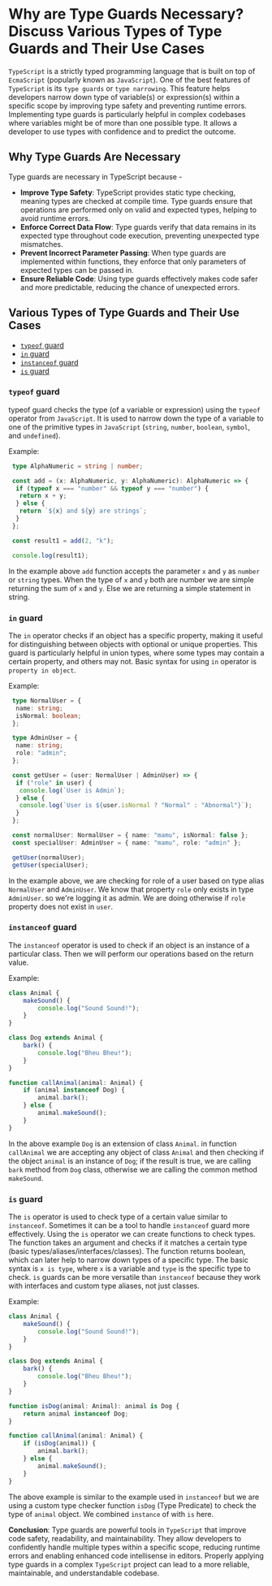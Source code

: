 # Why are Type Guards Necessary? Discuss Various Types of Type Guards and Their Use Cases

`TypeScript` is a strictly typed programming language that is built on top of `EcmaScript` (popularly known as `JavaScript`). One of the best features of `TypeScript` is its `type guards` or `type narrowing`. This feature helps developers narrow down type of variable(s) or expression(s) within a specific scope by improving type safety and preventing runtime errors. Implementing type guards is particularly helpful in complex codebases where variables might be of more than one possible type. It allows a developer to use types with confidence and to predict the outcome.

## Why Type Guards Are Necessary

Type guards are necessary in TypeScript because -

- **Improve Type Safety**: TypeScript provides static type checking, meaning types are checked at compile time. Type guards ensure that operations are performed only on valid and expected types, helping to avoid runtime errors.
- **Enforce Correct Data Flow**: Type guards verify that data remains in its expected type throughout code execution, preventing unexpected type mismatches.
- **Prevent Incorrect Parameter Passing**: When type guards are implemented within functions, they enforce that only parameters of expected types can be passed in.
- **Ensure Reliable Code**: Using type guards effectively makes code safer and more predictable, reducing the chance of unexpected errors.

## Various Types of Type Guards and Their Use Cases

- [`typeof` guard](#typeof-guard)
- [`in` guard](#in-guard)
- [`instanceof` guard](#instanceof-guard)
- [`is` guard](#is-guard)

### `typeof` guard

typeof guard checks the type (of a variable or expression) using the `typeof` operator from `JavaScript`. It is used to narrow down the type of a variable to one of the primitive types in `JavaScript` (`string`, `number`, `boolean`, `symbol`, and `undefined`).

Example:

```ts
 type AlphaNumeric = string | number;

 const add = (x: AlphaNumeric, y: AlphaNumeric): AlphaNumeric => {
  if (typeof x === "number" && typeof y === "number") {
   return x + y;
  } else {
   return `${x} and ${y} are strings`;
  }
 };

 const result1 = add(2, "k");

 console.log(result1);
```

In the example above `add` function accepts the parameter `x` and `y` as `number` or `string` types. When the type of `x` and `y` both are number we are simple returning the sum of `x` and `y`. Else we are returning a simple statement in string.

### `in` guard

The `in` operator checks if an object has a specific property, making it useful for distinguishing between objects with optional or unique properties. This guard is particularly helpful in union types, where some types may contain a certain property, and others may not. Basic syntax for using `in` operator is `property in object`.

Example:

```ts
 type NormalUser = {
  name: string;
  isNormal: boolean;
 };

 type AdminUser = {
  name: string;
  role: "admin";
 };

 const getUser = (user: NormalUser | AdminUser) => {
  if ("role" in user) {
   console.log(`User is Admin`);
  } else {
   console.log(`User is ${user.isNormal ? "Normal" : "Abnormal"}`);
  }
 };

 const normalUser: NormalUser = { name: "mamu", isNormal: false };
 const specialUser: AdminUser = { name: "mamu", role: "admin" };

 getUser(normalUser);
 getUser(specialUser);
```

In the example above, we are checking for role of a user based on type alias `NormalUser` and `AdminUser`. We know that property `role` only exists in type `AdminUser`. so we're logging it as admin. We are doing otherwise if `role` property does not exist in `user`.

### `instanceof` guard

The `instanceof` operator is used to check if an object is an instance of a particular class. Then we will perform our operations based on the return value.

Example:

```ts
class Animal {
    makeSound() { 
        console.log("Sound Sound!");
    }
}

class Dog extends Animal {
    bark() {
        console.log("Bheu Bheu!"); 
    }
}

function callAnimal(animal: Animal) {
    if (animal instanceof Dog) {
        animal.bark();
    } else {
        animal.makeSound();
    }
}

```

In the above example `Dog` is an extension of class `Animal`. in function `callAnimal` we are accepting any object of class `Animal` and then checking if the object `animal` is an instance of `Dog`; if the result is true, we are calling `bark` method from `Dog` class, otherwise we are calling the common method `makeSound`.

### `is` guard

The `is` operator is used to check type of a certain value similar to `instanceof`. Sometimes it can be a tool to handle `instanceof` guard more effectively. Using the `is` operator we can create functions to check types. The function takes an argument and checks if it matches a certain type (basic types/aliases/interfaces/classes). The function returns boolean, which can later help to narrow down types of a specific type. The basic syntax is `x is type`, where `x` is a variable and `type` is the specific type to check. `is` guards can be more versatile than `instanceof` because they work with interfaces and custom type aliases, not just classes.

Example:

```ts
class Animal {
    makeSound() { 
        console.log("Sound Sound!");
    }
}

class Dog extends Animal {
    bark() {
        console.log("Bheu Bheu!"); 
    }
}

function isDog(animal: Animal): animal is Dog {
    return animal instanceof Dog;
}

function callAnimal(animal: Animal) {
    if (isDog(animal)) {
        animal.bark();
    } else {
        animal.makeSound();
    }
}
```

The above example is similar to the example used in `instanceof` but we are using a custom type checker function `isDog` (Type Predicate) to check the type of `animal` object. We combined `instance` of with `is` here.

**Conclusion**: Type guards are powerful tools in `TypeScript` that improve code safety, readability, and maintainability. They allow developers to confidently handle multiple types within a specific scope, reducing runtime errors and enabling enhanced code intellisense in editors. Properly applying type guards in a complex `TypeScript` project can lead to a more reliable, maintainable, and understandable codebase.
